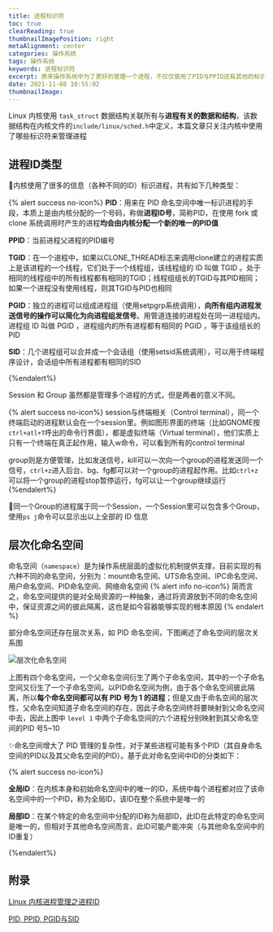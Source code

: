 ```yaml
---
title: 进程标识符
toc: true
clearReading: true
thumbnailImagePosition: right
metaAlignment: center
categories: 操作系统
tags: 操作系统
keywords: 进程标识符
excerpt: 原来操作系统中为了更好的管理一个进程，不仅仅使用了PID与PPID还有其他的标识符标识对应的进程
date: 2021-11-08 10:55:02
thumbnailImage:
---
```

<!-- toc -->

Linux 内核使用 `task_struct` 数据结构关联所有与**进程有关的数据和结构**，该数据结构在内核文件的`include/linux/sched.h`中定义，本篇文章只关注内核中使用了哪些标识符来管理进程

## 进程ID类型

:book:内核使用了很多的信息（各种不同的ID）标识进程，共有如下几种类型：


{% alert success no-icon%}
**PID**：用来在 PID 命名空间中唯一标识进程的手段，本质上是由内核分配的一个号码，称做**进程ID号**，简称PID，在使用 fork 或 clone 系统调用时产生的进程**均会由内核分配一个新的唯一的PID值**

**PPID**：当前进程父进程的PID编号

**TGID**：在一个进程中，如果以CLONE_THREAD标志来调用clone建立的进程实质上是该进程的一个线程，它们处于一个线程组，该线程组的 ID 叫做 TGID 。处于相同的线程组中的所有线程都有相同的TGID；线程组组长的TGID与其PID相同；如果一个进程没有使用线程，则其TGID与PID也相同

**PGID**：独立的进程可以组成进程组（使用setpgrp系统调用），**向所有组内进程发送信号的操作可以简化为向进程组发信号**。用管道连接的进程处在同一进程组内。进程组 ID 叫做 PGID ，进程组内的所有进程都有相同的 PGID ，等于该组组长的PID

**SID**：几个进程组可以合并成一个会话组（使用setsid系统调用），可以用于终端程序设计，会话组中所有进程都有相同的SID

{%endalert%}

Session 和 Group 虽然都是管理多个进程的方式，但是两者的意义不同。

{% alert success no-icon%}
session与终端相关（Control terminal），同一个终端启动的进程默认会在一个session里。例如图形界面的终端（比如GNOME按`ctrl+atl+T`呼出的命令行界面），都是虚拟终端（Virtual terminal），他们实质上只有一个终端在真正起作用，输入w命令，可以看到所有的control terminal

group则是方便管理，比如发送信号，kill可以一次向一个group的进程发送同一个信号，`ctrl+z`进入后台、bg、fg都可以对一个group的进程起作用。比如`ctrl+z`可以将一个group的进程stop暂停运行，fg可以让一个group继续运行
{%endalert%}

:notebook:同一个Group的进程属于同一个Session，一个Session里可以包含多个Group，使用`ps j`命令可以显示出以上全部的 ID 信息

## 层次化命名空间

命名空间（`namespace`）是为操作系统层面的虚拟化机制提供支撑，目前实现的有六种不同的命名空间，分别为：mount命名空间、UTS命名空间、IPC命名空间、用户命名空间、PID命名空间、网络命名空间
{% alert info no-icon%}
简而言之，命名空间提供的是对全局资源的一种抽象，通过将资源放到不同的命名空间中，保证资源之间的彼此隔离，这也是如今容器能够实现的根本原因
{% endalert %}

部分命名空间还存在层次关系，如 PID 命名空间，下图阐述了命名空间的层次关系图

![层次化命名空间](https://gitee.com/mingchaohu/blog-image/raw/master/image/pidNameSpace.png)

上图有四个命名空间，一个父命名空间衍生了两个子命名空间，其中的一个子命名空间又衍生了一个子命名空间。以PID命名空间为例，由于各个命名空间彼此隔离，所以**每个命名空间都可以有 PID 号为 1 的进程**；但是又由于命名空间的层次性，父命名空间知道子命名空间的存在，因此子命名空间终将要映射到父命名空间中去，因此上图中 `level 1` 中两个子命名空间的六个进程分别映射到其父命名空间的PID 号5~10

:sparkles:命名空间增大了 PID 管理的复杂性，对于某些进程可能有多个PID（其自身命名空间的PID以及其父命名空间的PID）。基于此对命名空间中ID的分类如下：

{% alert success no-icon%}

**全局ID**：在内核本身和初始命名空间中的唯一的ID，系统中每个进程都对应了该命名空间中的一个PID，称为全局ID，该ID在整个系统中是唯一的

**局部ID**：在某个特定的命名空间中分配的ID称为局部ID，此ID在此特定的命名空间是唯一的，但相对于其他命名空间而言，此ID可能产能冲突（与其他命名空间中的ID重复）

{%endalert%}

## 附录

[Linux 内核进程管理之进程ID](https://www.cnblogs.com/hazir/p/linux_kernel_pid.html)

[PID, PPID, PGID与SID](https://blog.csdn.net/Justdoit123_/article/details/101347971)